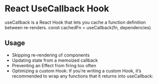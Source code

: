 # React UseCallback Hook

useCallback is a React Hook that lets you cache a function definition between re-renders.
const cachedFn = useCallback(fn, dependencies)

## Usage
- Skipping re-rendering of components
- Updating state from a memoized callback
- Preventing an Effect from firing too often
- Optimizing a custom Hook: If you’re writing a custom Hook, it’s recommended to wrap any functions that it returns into useCallback:



